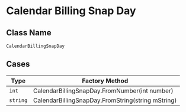 
# Calendar Billing Snap Day

## Class Name

`CalendarBillingSnapDay`

## Cases

| Type | Factory Method |
|  --- | --- |
| `int` | CalendarBillingSnapDay.FromNumber(int number) |
| `string` | CalendarBillingSnapDay.FromString(string mString) |

